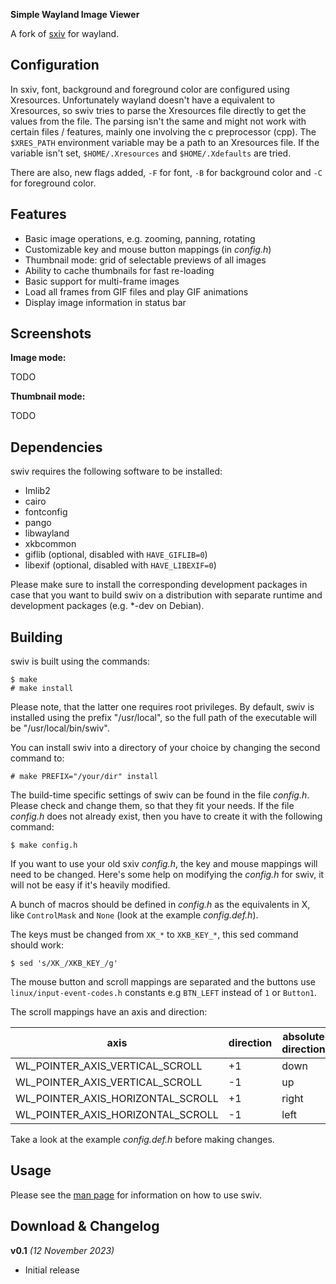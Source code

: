 **Simple Wayland Image Viewer**

A fork of [sxiv](https://github.com/xyb3rt/sxiv) for wayland.

Configuration
--------

In sxiv, font, background and foreground color are configured using Xresources.
Unfortunately wayland doesn't have a equivalent to Xresources, so swiv tries to
parse the Xresources file directly to get the values from the file. The parsing
isn't the same and might not work with certain files / features, mainly one
involving the c preprocessor (cpp). The `$XRES_PATH` environment variable may
be a path to an Xresources file. If the variable isn't set, `$HOME/.Xresources`
and `$HOME/.Xdefaults` are tried.

There are also, new flags added, `-F` for font, `-B` for background color and
`-C` for foreground color.

Features
--------

* Basic image operations, e.g. zooming, panning, rotating
* Customizable key and mouse button mappings (in *config.h*)
* Thumbnail mode: grid of selectable previews of all images
* Ability to cache thumbnails for fast re-loading
* Basic support for multi-frame images
* Load all frames from GIF files and play GIF animations
* Display image information in status bar


Screenshots
-----------

**Image mode:**

TODO

**Thumbnail mode:**

TODO


Dependencies
------------

swiv requires the following software to be installed:

  * Imlib2
  * cairo
  * fontconfig
  * pango
  * libwayland
  * xkbcommon
  * giflib (optional, disabled with `HAVE_GIFLIB=0`)
  * libexif (optional, disabled with `HAVE_LIBEXIF=0`)

Please make sure to install the corresponding development packages in case that
you want to build swiv on a distribution with separate runtime and development
packages (e.g. \*-dev on Debian).


Building
--------

swiv is built using the commands:

    $ make
    # make install

Please note, that the latter one requires root privileges.
By default, swiv is installed using the prefix "/usr/local", so the full path
of the executable will be "/usr/local/bin/swiv".

You can install swiv into a directory of your choice by changing the second
command to:

    # make PREFIX="/your/dir" install

The build-time specific settings of swiv can be found in the file *config.h*.
Please check and change them, so that they fit your needs.
If the file *config.h* does not already exist, then you have to create it with
the following command:

    $ make config.h

If you want to use your old sxiv *config.h*, the key and mouse mappings will
need to be changed. Here's some help on modifying the *config.h* for swiv, it
will not be easy if it's heavily modified.

A bunch of macros should be defined in *config.h* as the equivalents in X, like
`ControlMask` and `None` (look at the example *config.def.h*).

The keys must be changed from `XK_*` to `XKB_KEY_*`, this sed command
should work:

    $ sed 's/XK_/XKB_KEY_/g'

The mouse button and scroll mappings are separated and the buttons use
`linux/input-event-codes.h` constants e.g `BTN_LEFT` instead of `1` or `Button1`.

The scroll mappings have an axis and direction:

| axis                              | direction | absolute direction |
|-----------------------------------|-----------|--------------------|
| WL_POINTER_AXIS_VERTICAL_SCROLL   | +1        | down               |
| WL_POINTER_AXIS_VERTICAL_SCROLL   | -1        | up                 |
| WL_POINTER_AXIS_HORIZONTAL_SCROLL | +1        | right              |
| WL_POINTER_AXIS_HORIZONTAL_SCROLL | -1        | left               |

Take a look at the example *config.def.h* before making changes.

Usage
-----

Please see the [man page](./swiv.1) for information on how to use swiv.

Download & Changelog
--------------------

**v0.1**
*(12 November 2023)*

  * Initial release
